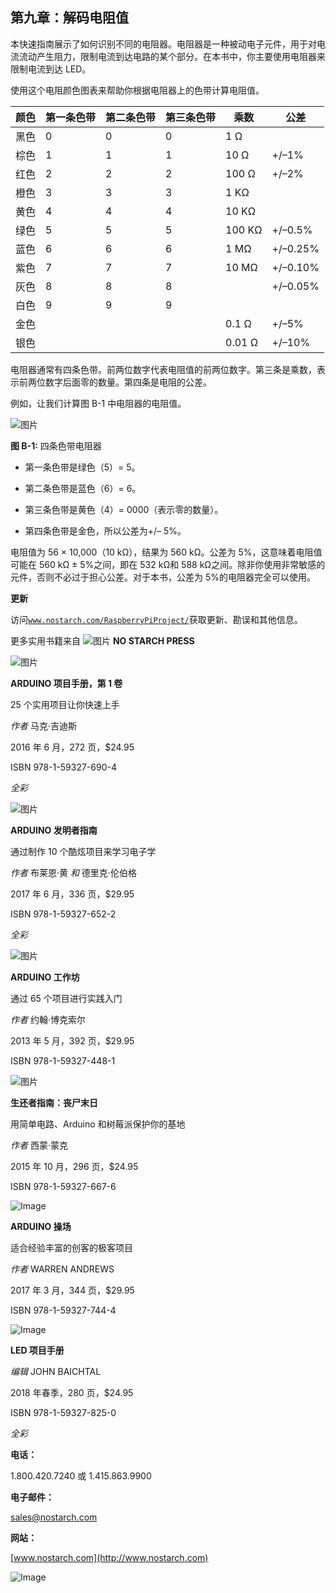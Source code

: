 ## 第九章：解码电阻值

本快速指南展示了如何识别不同的电阻器。电阻器是一种被动电子元件，用于对电流流动产生阻力，限制电流到达电路的某个部分。在本书中，你主要使用电阻器来限制电流到达 LED。

使用这个电阻颜色图表来帮助你根据电阻器上的色带计算电阻值。

| **颜色** | **第一条色带** | **第二条色带** | **第三条色带** | **乘数** | **公差** |
| --- | --- | --- | --- | --- | --- |
| 黑色 | 0 | 0 | 0 | 1 Ω |  |
| 棕色 | 1 | 1 | 1 | 10 Ω | +/–1% |
| 红色 | 2 | 2 | 2 | 100 Ω | +/–2% |
| 橙色 | 3 | 3 | 3 | 1 KΩ |  |
| 黄色 | 4 | 4 | 4 | 10 KΩ |  |
| 绿色 | 5 | 5 | 5 | 100 KΩ | +/–0.5% |
| 蓝色 | 6 | 6 | 6 | 1 MΩ | +/–0.25% |
| 紫色 | 7 | 7 | 7 | 10 MΩ | +/–0.10% |
| 灰色 | 8 | 8 | 8 |  | +/–0.05% |
| 白色 | 9 | 9 | 9 |  |  |
| 金色 |  |  |  | 0.1 Ω | +/–5% |
| 银色 |  |  |  | 0.01 Ω | +/–10% |

电阻器通常有四条色带。前两位数字代表电阻值的前两位数字。第三条是乘数，表示前两位数字后面零的数量。第四条是电阻的公差。

例如，让我们计算图 B-1 中电阻器的电阻值。

![图片](img/f0265-01.jpg)

**图 B-1:** 四条色带电阻器

+   第一条色带是绿色（5）= 5。

+   第二条色带是蓝色（6）= 6。

+   第三条色带是黄色（4）= 0000（表示零的数量）。

+   第四条色带是金色，所以公差为+/– 5%。

电阻值为 56 × 10,000（10 kΩ），结果为 560 kΩ。公差为 5%，这意味着电阻值可能在 560 kΩ ± 5%之间，即在 532 kΩ和 588 kΩ之间。除非你使用非常敏感的元件，否则不必过于担心公差。对于本书，公差为 5%的电阻器完全可以使用。

**更新**

访问[`www.nostarch.com/RaspberryPiProject/`](https://www.nostarch.com/RaspberryPiProject/)获取更新、勘误和其他信息。

更多实用书籍来自 ![图片](img/f0266-01.jpg) **NO STARCH PRESS**

![图片](img/f0266-02.jpg)

**ARDUINO 项目手册，第 1 卷**

25 个实用项目让你快速上手

*作者* 马克·吉迪斯

2016 年 6 月，272 页，$24.95

ISBN 978-1-59327-690-4

*全彩*

![图片](img/f0266-03.jpg)

**ARDUINO 发明者指南**

通过制作 10 个酷炫项目来学习电子学

*作者* 布莱恩·黄 *和* 德里克·伦伯格

2017 年 6 月，336 页，$29.95

ISBN 978-1-59327-652-2

*全彩*

![图片](img/f0266-04.jpg)

**ARDUINO 工作坊**

通过 65 个项目进行实践入门

*作者* 约翰·博克索尔

2013 年 5 月，392 页，$29.95

ISBN 978-1-59327-448-1

![图片](img/f0266-05.jpg)

**生还者指南：丧尸末日**

用简单电路、Arduino 和树莓派保护你的基地

*作者* 西蒙·蒙克

2015 年 10 月，296 页，$24.95

ISBN 978-1-59327-667-6

![Image](img/f0266-06.jpg)

**ARDUINO 操场**

适合经验丰富的创客的极客项目

*作者* WARREN ANDREWS

2017 年 3 月，344 页，$29.95

ISBN 978-1-59327-744-4

![Image](img/f0266-07.jpg)

**LED 项目手册**

*编辑* JOHN BAICHTAL

2018 年春季，280 页，$24.95

ISBN 978-1-59327-825-0

*全彩*

**电话：**

1.800.420.7240 或 1.415.863.9900

**电子邮件：**

sales@nostarch.com

**网站：**

[www.nostarch.com](http://www.nostarch.com)

![Image](img/back_cover.jpg)
